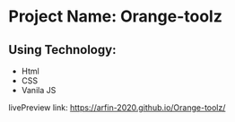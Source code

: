 # Project Name: Orange-toolz

## Using Technology:

- Html
- CSS
- Vanila JS

livePreview link: https://arfin-2020.github.io/Orange-toolz/
